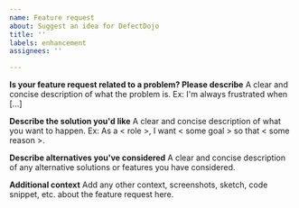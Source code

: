 ```yaml
---
name: Feature request
about: Suggest an idea for DefectDojo
title: ''
labels: enhancement
assignees: ''

---
```


**Is your feature request related to a problem? Please describe**
A clear and concise description of what the problem is.
Ex: I'm always frustrated when [...]

**Describe the solution you'd like**
A clear and concise description of what you want to happen.
Ex: As a < role >, I want < some goal > so that < some reason >.

**Describe alternatives you've considered**
A clear and concise description of any alternative solutions or features you have considered.

**Additional context**
Add any other context, screenshots, sketch, code snippet, etc. about the feature request here.
